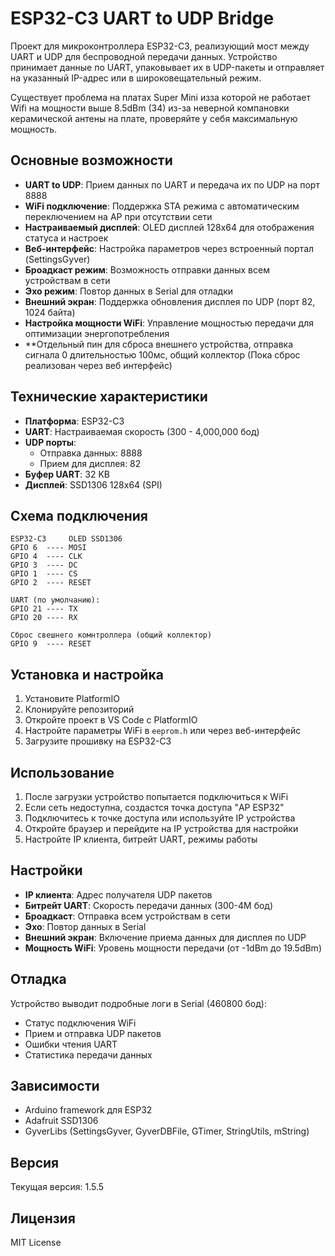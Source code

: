 # ESP32-C3 UART to UDP Bridge

Проект для микроконтроллера ESP32-C3, реализующий мост между UART и UDP для беспроводной передачи данных. Устройство принимает данные по UART, упаковывает их в UDP-пакеты и отправляет на указанный IP-адрес или в широковещательный режим.

Существует проблема на платах Super Mini изза которой не работает Wifi на мощности выше 8.5dBm (34) из-за неверной компановки керамической антены на плате, проверяйте у себя максимальную мощность.

## Основные возможности

- **UART to UDP**: Прием данных по UART и передача их по UDP на порт 8888
- **WiFi подключение**: Поддержка STA режима с автоматическим переключением на AP при отсутствии сети
- **Настраиваемый дисплей**: OLED дисплей 128x64 для отображения статуса и настроек
- **Веб-интерфейс**: Настройка параметров через встроенный портал (SettingsGyver)
- **Броадкаст режим**: Возможность отправки данных всем устройствам в сети
- **Эхо режим**: Повтор данных в Serial для отладки
- **Внешний экран**: Поддержка обновления дисплея по UDP (порт 82, 1024 байта)
- **Настройка мощности WiFi**: Управление мощностью передачи для оптимизации энергопотребления
- **Отдельный пин для сброса внешнего устройства, отправка сигнала 0 длительностью 100мс, общий коллектор (Пока сброс реализован через веб интерфейс)

## Технические характеристики

- **Платформа**: ESP32-C3
- **UART**: Настраиваемая скорость (300 - 4,000,000 бод)
- **UDP порты**:
  - Отправка данных: 8888
  - Прием для дисплея: 82
- **Буфер UART**: 32 KB
- **Дисплей**: SSD1306 128x64 (SPI)

## Схема подключения

```
ESP32-C3     OLED SSD1306
GPIO 6  ---- MOSI
GPIO 4  ---- CLK
GPIO 3  ---- DC
GPIO 1  ---- CS
GPIO 2  ---- RESET

UART (по умолчанию):
GPIO 21 ---- TX
GPIO 20 ---- RX

Сброс свешнего комнтроллера (общий коллектор)
GPIO 9  ---- RESET
```

## Установка и настройка

1. Установите PlatformIO
2. Клонируйте репозиторий
3. Откройте проект в VS Code с PlatformIO
4. Настройте параметры WiFi в `eeprom.h` или через веб-интерфейс
5. Загрузите прошивку на ESP32-C3

## Использование

1. После загрузки устройство попытается подключиться к WiFi
2. Если сеть недоступна, создастся точка доступа "AP ESP32"
3. Подключитесь к точке доступа или используйте IP устройства
4. Откройте браузер и перейдите на IP устройства для настройки
5. Настройте IP клиента, битрейт UART, режимы работы

## Настройки

- **IP клиента**: Адрес получателя UDP пакетов
- **Битрейт UART**: Скорость передачи данных (300-4M бод)
- **Броадкаст**: Отправка всем устройствам в сети
- **Эхо**: Повтор данных в Serial
- **Внешний экран**: Включение приема данных для дисплея по UDP
- **Мощность WiFi**: Уровень мощности передачи (от -1dBm до 19.5dBm)

## Отладка

Устройство выводит подробные логи в Serial (460800 бод):
- Статус подключения WiFi
- Прием и отправка UDP пакетов
- Ошибки чтения UART
- Статистика передачи данных

## Зависимости

- Arduino framework для ESP32
- Adafruit SSD1306
- GyverLibs (SettingsGyver, GyverDBFile, GTimer, StringUtils, mString)

## Версия

Текущая версия: 1.5.5

## Лицензия

MIT License